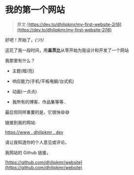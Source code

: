 # 我的第一个网站

> 原文:[https://dev.to/dhilipkmr/my-first-website-2j16](https://dev.to/dhilipkmr/my-first-website-2j16)

好吧！开始了，_(ツ)_/

这花了我一段时间，用**盖茨比**从零开始为我设计和开发了一个网站

我那里有什么？

*   主题(暗/亮)

*   响应能力(手机/平板电脑/台式机)

*   动画(一点点)

*   我所有的博客、作品集等等..

最后但同样重要的是，它很快😄😅

链接到我的网站:

[https://www . dhilipkmr . dev](https://www.dhilipkmr.dev)

请让我知道你的个人意见或评论。

我网站的 Github 链接，

[https://github.com/dhilipkmr/website](https://github.com/dhilipkmr/website)